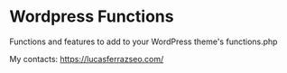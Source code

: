 # Wordpress Functions
Functions and features to add to your WordPress theme's functions.php

My contacts: https://lucasferrazseo.com/